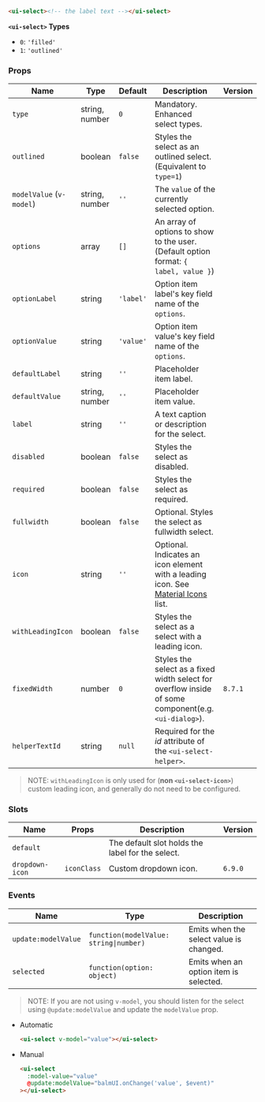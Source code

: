 ```html
<ui-select><!-- the label text --></ui-select>
```

**`<ui-select>` Types**

- `0`: `'filled'`
- `1`: `'outlined'`

### Props

| Name                     | Type           | Default   | Description                                                                                          | Version |
| ------------------------ | -------------- | --------- | ---------------------------------------------------------------------------------------------------- | ------- |
| `type`                   | string, number | `0`       | Mandatory. Enhanced select types.                                                                    |         |
| `outlined`               | boolean        | `false`   | Styles the select as an outlined select. (Equivalent to `type=1`)                                    |         |
| `modelValue` (`v-model`) | string, number | `''`      | The `value` of the currently selected option.                                                        |         |
| `options`                | array          | `[]`      | An array of options to show to the user. (Default option format: `{ label, value }`)                 |         |
| `optionLabel`            | string         | `'label'` | Option item label's key field name of the `options`.                                                 |         |
| `optionValue`            | string         | `'value'` | Option item value's key field name of the `options`.                                                 |         |
| `defaultLabel`           | string         | `''`      | Placeholder item label.                                                                              |         |
| `defaultValue`           | string, number | `''`      | Placeholder item value.                                                                              |         |
| `label`                  | string         | `''`      | A text caption or description for the select.                                                        |         |
| `disabled`               | boolean        | `false`   | Styles the select as disabled.                                                                       |         |
| `required`               | boolean        | `false`   | Styles the select as required.                                                                       |         |
| `fullwidth`              | boolean        | `false`   | Optional. Styles the select as fullwidth select.                                                     |         |
| `icon`                   | string         | `''`      | Optional. Indicates an icon element with a leading icon. See [Material Icons](/#/icons) list.        |         |
| `withLeadingIcon`        | boolean        | `false`   | Styles the select as a select with a leading icon.                                                   |         |
| `fixedWidth`             | number         | `0`       | Styles the select as a fixed width select for overflow inside of some component(e.g. `<ui-dialog>`). | `8.7.1` |
| `helperTextId`           | string         | `null`    | Required for the _id_ attribute of the `<ui-select-helper>`.                                         |         |

> NOTE: `withLeadingIcon` is only used for (**non `<ui-select-icon>`**) custom leading icon, and generally do not need to be configured.

### Slots

| Name            | Props       | Description                                      | Version |
| --------------- | ----------- | ------------------------------------------------ | ------- |
| `default`       |             | The default slot holds the label for the select. |         |
| `dropdown-icon` | `iconClass` | Custom dropdown icon.                            | `6.9.0` |

### Events

| Name                | Type                                   | Description                             |
| ------------------- | -------------------------------------- | --------------------------------------- |
| `update:modelValue` | `function(modelValue: string\|number)` | Emits when the select value is changed. |
| `selected`          | `function(option: object)`             | Emits when an option item is selected.  |

> NOTE: If you are not using `v-model`, you should listen for the select using `@update:modelValue` and update the `modelValue` prop.

- Automatic

  ```html
  <ui-select v-model="value"></ui-select>
  ```

- Manual

  ```html
  <ui-select
    :model-value="value"
    @update:modelValue="balmUI.onChange('value', $event)"
  ></ui-select>
  ```
